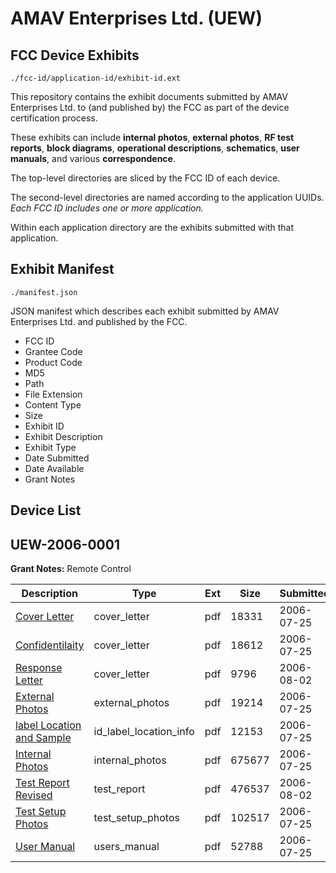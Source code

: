 # AMAV Enterprises Ltd. (UEW)
## FCC Device Exhibits

```
./fcc-id/application-id/exhibit-id.ext
```

This repository contains the exhibit documents submitted by AMAV Enterprises Ltd. to (and published by) the FCC as part of the device certification process.

These exhibits can include **internal photos**, **external photos**, **RF test reports**, **block diagrams**, **operational descriptions**, **schematics**, **user manuals**, and various **correspondence**.

The top-level directories are sliced by the FCC ID of each device.

The second-level directories are named according to the application UUIDs. *Each FCC ID includes one or more application.*

Within each application directory are the exhibits submitted with that application. 

## Exhibit Manifest

```
./manifest.json
```

JSON manifest which describes each exhibit submitted by AMAV Enterprises Ltd. and published by the FCC.

- FCC ID
- Grantee Code
- Product Code
- MD5
- Path
- File Extension
- Content Type
- Size
- Exhibit ID
- Exhibit Description
- Exhibit Type
- Date Submitted
- Date Available
- Grant Notes

## Device List
## UEW-2006-0001
**Grant Notes:** Remote Control

| Description | Type | Ext | Size | Submitted | Available |
| ----------- | ---- | --- | ---- | --------- | --------- |
| [Cover Letter](UEW-2006-0001/7e4337dc9f2d83fd69124d6d83efc3ee/685819.pdf) | cover_letter | pdf | 18331 | 2006-07-25 | 2006-08-02 |
| [Confidentilaity](UEW-2006-0001/7e4337dc9f2d83fd69124d6d83efc3ee/685820.pdf) | cover_letter | pdf | 18612 | 2006-07-25 | 2006-08-02 |
| [Response Letter](UEW-2006-0001/7e4337dc9f2d83fd69124d6d83efc3ee/689184.pdf) | cover_letter | pdf | 9796 | 2006-08-02 | 2006-08-02 |
| [External Photos](UEW-2006-0001/7e4337dc9f2d83fd69124d6d83efc3ee/685822.pdf) | external_photos | pdf | 19214 | 2006-07-25 | 2006-08-02 |
| [label Location and Sample](UEW-2006-0001/7e4337dc9f2d83fd69124d6d83efc3ee/685824.pdf) | id_label_location_info | pdf | 12153 | 2006-07-25 | 2006-08-02 |
| [Internal Photos](UEW-2006-0001/7e4337dc9f2d83fd69124d6d83efc3ee/685823.pdf) | internal_photos | pdf | 675677 | 2006-07-25 | 2006-08-02 |
| [Test Report Revised](UEW-2006-0001/7e4337dc9f2d83fd69124d6d83efc3ee/689185.pdf) | test_report | pdf | 476537 | 2006-08-02 | 2006-08-02 |
| [Test Setup Photos](UEW-2006-0001/7e4337dc9f2d83fd69124d6d83efc3ee/685828.pdf) | test_setup_photos | pdf | 102517 | 2006-07-25 | 2006-08-02 |
| [User Manual](UEW-2006-0001/7e4337dc9f2d83fd69124d6d83efc3ee/685829.pdf) | users_manual | pdf | 52788 | 2006-07-25 | 2006-08-02 |
